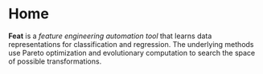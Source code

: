 # Home

**Feat** is a *feature engineering automation tool* that learns data representations for 
classification and regression. The underlying methods use Pareto 
optimization and evolutionary computation to search the space of possible transformations.


